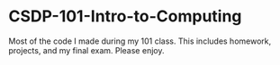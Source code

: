 # CSDP-101-Intro-to-Computing
Most of the code I made during my 101 class. This includes homework, projects, and my final exam. Please enjoy.
